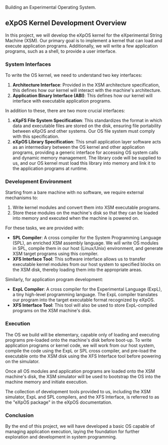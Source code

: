 Building an Experimental Operating System.

## eXpOS Kernel Development Overview

In this project, we will develop the eXpOS kernel for the eXperimental String Machine (XSM). Our primary goal is to implement a kernel that can load and execute application programs. Additionally, we will write a few application programs, such as a shell, to provide a user interface.

### System Interfaces

To write the OS kernel, we need to understand two key interfaces:
1. **Architecture Interface**: Provided in the XSM architecture specification, this defines how our kernel will interact with the machine's architecture.
2. **Application Binary Interface (ABI)**: This defines how our kernel will interface with executable application programs.

In addition to these, there are two more crucial interfaces:

1. **eXpFS File System Specification**: This standardizes the format in which data and executable files are stored on the disk, ensuring file portability between eXpOS and other systems. Our OS file system must comply with this specification.
2. **eXpOS Library Specification**: This small application layer software acts as an intermediary between the OS kernel and other application programs, providing a generic interface for accessing OS system calls and dynamic memory management. The library code will be supplied to us, and our OS kernel must load this library into memory and link it to the application programs at runtime.

### Development Environment

Starting from a bare machine with no software, we require external mechanisms to:
1. Write kernel modules and convert them into XSM executable programs.
2. Store these modules on the machine's disk so that they can be loaded into memory and executed when the machine is powered on.

For these tasks, we are provided with:
- **SPL Compiler**: A cross compiler for the System Programming Language (SPL), an enriched XSM assembly language. We will write OS modules in SPL, compile them in our host (Linux/Unix) environment, and generate XSM target programs using this compiler.
- **XFS Interface Tool**: This software interface allows us to transfer executable kernel modules from our host system to specified blocks on the XSM disk, thereby loading them into the appropriate areas.

Similarly, for application program development:
- **ExpL Compiler**: A cross compiler for the Experimental Language (ExpL), a tiny high-level programming language. The ExpL compiler translates our program into the target executable format recognized by eXpOS.
- **XFS Interface Tool**: This tool will also be used to store ExpL-compiled programs on the XSM machine's disk.

### Execution

The OS we build will be elementary, capable only of loading and executing programs pre-loaded onto the machine's disk before boot-up. To write application programs or kernel code, we will work from our host system, compile the code using the ExpL or SPL cross compiler, and pre-load the executable onto the XSM disk using the XFS Interface tool before powering on the simulator.

Once all OS modules and application programs are loaded onto the XSM machine's disk, the XSM simulator will be used to bootstrap the OS into the machine memory and initiate execution.

The collection of development tools provided to us, including the XSM simulator, ExpL and SPL compilers, and the XFS Interface, is referred to as the "eXpOS package" in the eXpOS documentation.

### Conclusion

By the end of this project, we will have developed a basic OS capable of managing application execution, laying the foundation for further exploration and development in system programming.
